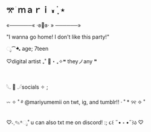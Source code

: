 <h2>𖦁 ׂ  ｍａｒｉ ៵ ࣪ ִֶָ ⋆</h2>
<p>«──────« ⋅ʚ🍓ɞ⋅ » ──────»</p>
<p>"I wanna go home! I don't like this party!"</p>
<p>ೃ⁀➷ age; 7teen</p>
<p>♡digital artist ₊˚ 💌・₊✧❝ theyノany ❞</p>
<br>
<p>𓆩. 🌷 .𓆪socials ✧ ;</p>
<p>𖥦 ✧ ˚ ࿔ @mariyumemii on twt, ig, and tumblr!! · ˚ * ୨୧ ✧ ˚</p>
<p></p>♡˗ˏ✎*ೃ˚ u can also txt me on discord! :; ૮꒰ ˶• ༝ •˶꒱ა ♡</p>


<!---
mariyumemii/mariyumemii is a ✨ special ✨ repository because its `README.md` (this file) appears on your GitHub profile.
You can click the Preview link to take a look at your changes.
--->
